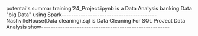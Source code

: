 potentai's summar training'24_Project.ipynb is a Data Analysis banking Data  "big Data" using Spark----------------------------------------
NashvilleHouse(Data cleaning).sql is Data Cleaning For SQL ProJect Data Analysis show------------------------------------------------------
